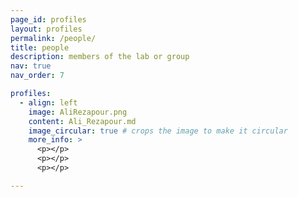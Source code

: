 ```yaml
---
page_id: profiles
layout: profiles
permalink: /people/
title: people
description: members of the lab or group
nav: true
nav_order: 7

profiles:
  - align: left
    image: AliRezapour.png
    content: Ali_Rezapour.md
    image_circular: true # crops the image to make it circular
    more_info: >
      <p></p>
      <p></p>
      <p></p>

---
```

